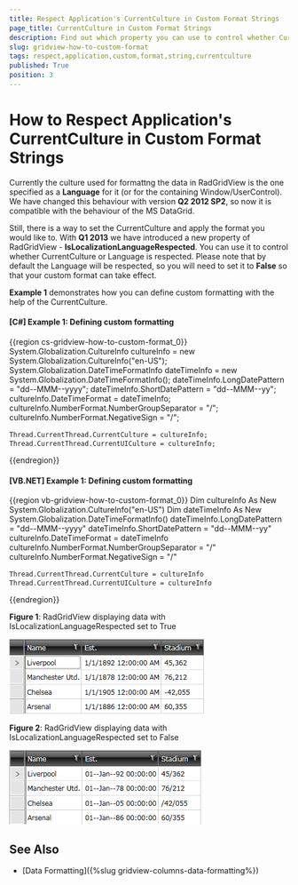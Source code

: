 ```yaml
---
title: Respect Application's CurrentCulture in Custom Format Strings
page_title: CurrentCulture in Custom Format Strings
description: Find out which property you can use to control whether CurrentCulture or Language are respected within RadGridView - Telerik's {{ site.framework_name }} DataGrid.
slug: gridview-how-to-custom-format
tags: respect,application,custom,format,string,currentculture
published: True
position: 3
---
```


# How to Respect Application's CurrentCulture in Custom Format Strings

Currently the culture used for formattng the data in RadGridView is the one specified as a __Language__ for it (or for the containing Window/UserControl). We have changed this behaviour with version __Q2 2012 SP2__, so now it is compatible with the behaviour of the MS DataGrid. 

Still, there is a way to set the CurrentCulture and apply the format you would like to. With __Q1 2013__ we have introduced a new property of RadGridView - __IsLocalizationLanguageRespected__. You can use it to control whether CurrentCulture or Language is respected. Please note that by default the Language will be respected, so you will need to set it to **False** so that your custom format can take effect.
        
**Example 1** demonstrates how you can define custom formatting with the help of the CurrentCulture.

#### __[C#] Example 1: Defining custom formatting__

{{region cs-gridview-how-to-custom-format_0}}
	System.Globalization.CultureInfo cultureInfo = new System.Globalization.CultureInfo("en-US");
	System.Globalization.DateTimeFormatInfo dateTimeInfo =
	new System.Globalization.DateTimeFormatInfo();
	dateTimeInfo.LongDatePattern = "dd--MMM--yyyy";
	dateTimeInfo.ShortDatePattern = "dd--MMM--yy";
	cultureInfo.DateTimeFormat = dateTimeInfo;
	cultureInfo.NumberFormat.NumberGroupSeparator = "/";
	cultureInfo.NumberFormat.NegativeSign = "/";
	
	Thread.CurrentThread.CurrentCulture = cultureInfo;
	Thread.CurrentThread.CurrentUICulture = cultureInfo;
{{endregion}}

#### __[VB.NET] Example 1: Defining custom formatting__

{{region vb-gridview-how-to-custom-format_0}}
	Dim cultureInfo As New System.Globalization.CultureInfo("en-US")
	Dim dateTimeInfo As New System.Globalization.DateTimeFormatInfo()
	dateTimeInfo.LongDatePattern = "dd--MMM--yyyy"
	dateTimeInfo.ShortDatePattern = "dd--MMM--yy"
	cultureInfo.DateTimeFormat = dateTimeInfo
	cultureInfo.NumberFormat.NumberGroupSeparator = "/"
	cultureInfo.NumberFormat.NegativeSign = "/"
	
	Thread.CurrentThread.CurrentCulture = cultureInfo
	Thread.CurrentThread.CurrentUICulture = cultureInfo
{{endregion}}

__Figure 1__: RadGridView displaying data with IsLocalizationLanguageRespected set to True
        
![RadGridView displaying data with IsLocalizationLanguageRespected set to True](images/gridview_customformat_before.png)

__Figure 2__: RadGridView displaying data with IsLocalizationLanguageRespected set to False

![RadGridView displaying data with IsLocalizationLanguageRespected set to False](images/gridview_customformat_after.png)

## See Also

 * [Data Formatting]({%slug gridview-columns-data-formatting%})
